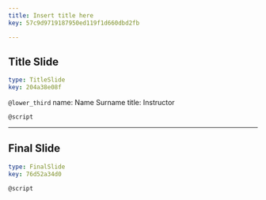 ```yaml
---
title: Insert title here
key: 57c9d9719187950ed119f1d660dbd2fb

---
```

## Title Slide

```yaml
type: TitleSlide
key: 204a38e08f
```





`@lower_third`
name: Name Surname
title: Instructor

`@script`




---
## Final Slide

```yaml
type: FinalSlide
key: 76d52a34d0
```






`@script`



